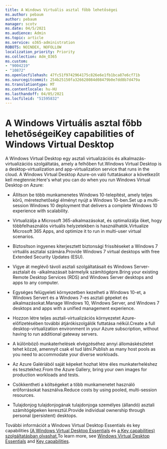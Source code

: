 ```yaml
---
title: A Windows Virtuális asztal főbb lehetőségei
ms.author: pebaum
author: pebaum
manager: scotv
ms.date: 04/5/2021
ms.audience: Admin
ms.topic: article
ms.service: o365-administration
ROBOTS: NOINDEX, NOFOLLOW
localization_priority: Priority
ms.collection: Adm_O365
ms.custom:
- "9004219"
- "10872"
ms.openlocfilehash: 47fc51f9742964175c826e6e1fb1bca87e6cf71b
ms.sourcegitcommit: 254b25150fa326628084d08479b0e7dd8b7d479a
ms.translationtype: MT
ms.contentlocale: hu-HU
ms.lasthandoff: 04/05/2021
ms.locfileid: "51595832"
---
```

# <a name="key-capabilities-of-windows-virtual-desktop"></a><span data-ttu-id="d8b22-102">A Windows Virtuális asztal főbb lehetőségei</span><span class="sxs-lookup"><span data-stu-id="d8b22-102">Key capabilities of Windows Virtual Desktop</span></span>


<span data-ttu-id="d8b22-103">A Windows Virtual Desktop egy asztali virtualizációs és alkalmazás-virtualizációs szolgáltatás, amely a felhőben fut.</span><span class="sxs-lookup"><span data-stu-id="d8b22-103">Windows Virtual Desktop is a desktop-virtualization and app-virtualization service that runs in the cloud.</span></span> <span data-ttu-id="d8b22-104">A Windows Virtual Desktop Azure-on való futtatásakor a következőt kell megtennie:</span><span class="sxs-lookup"><span data-stu-id="d8b22-104">Here's what you can do when you run Windows Virtual Desktop on Azure:</span></span>

- <span data-ttu-id="d8b22-105">Állítson be több munkamenetes Windows 10-telepítést, amely teljes körű, méretezhetőségi élményt nyújt a Windows 10-ben.</span><span class="sxs-lookup"><span data-stu-id="d8b22-105">Set up a multi-session Windows 10 deployment that delivers a complete Windows 10 experience with scalability.</span></span>

- <span data-ttu-id="d8b22-106">Virtualizálja a Microsoft 365-alkalmazásokat, és optimalizálja őket, hogy többfelhasználós virtuális helyzetekben is használhatók.</span><span class="sxs-lookup"><span data-stu-id="d8b22-106">Virtualize Microsoft 365 Apps, and optimize it to run in multi-user virtual scenarios.</span></span>

- <span data-ttu-id="d8b22-107">Biztosítson ingyenes kiterjesztett biztonsági frissítéseket a Windows 7 virtuális asztalai számára.</span><span class="sxs-lookup"><span data-stu-id="d8b22-107">Provide Windows 7 virtual desktops with free Extended Security Updates (ESU).</span></span>

- <span data-ttu-id="d8b22-108">Vigye át meglévő távoli asztali szolgáltatásait és Windows Server-asztalait és -alkalmazásait bármelyik számítógépre.</span><span class="sxs-lookup"><span data-stu-id="d8b22-108">Bring your existing Remote Desktop Services (RDS) and Windows Server desktops and apps to any computer.</span></span>

- <span data-ttu-id="d8b22-109">Egységes felügyeleti környezetben kezelheti a Windows 10-et, a Windows Servert és a Windows 7-es asztali gépeket és alkalmazásokat.</span><span class="sxs-lookup"><span data-stu-id="d8b22-109">Manage Windows 10, Windows Server, and Windows 7 desktops and apps with a unified management experience.</span></span> 

- <span data-ttu-id="d8b22-110">Hozzon létre teljes asztali-virtualizációs környezetet Azure-előfizetésében további átjárókiszolgálók futtatása nélkül.</span><span class="sxs-lookup"><span data-stu-id="d8b22-110">Create a full desktop-virtualization environment in your Azure subscription, without having to run additional gateway servers.</span></span>

- <span data-ttu-id="d8b22-111">A különböző munkaterhelések elvégzéséhez annyi állomáskészletet tehet közzé, amennyit csak el tud látni.</span><span class="sxs-lookup"><span data-stu-id="d8b22-111">Publish as many host pools as you need to accommodate your diverse workloads.</span></span>

- <span data-ttu-id="d8b22-112">Az Azure Galériából saját képeket hozhat létre éles munkaterheléshez és tesztekhez.</span><span class="sxs-lookup"><span data-stu-id="d8b22-112">From the Azure Gallery, bring your own images for production workloads and tests.</span></span> 

- <span data-ttu-id="d8b22-113">Csökkentheti a költségeket a több munkamenetet használó erőforrásokat használva.</span><span class="sxs-lookup"><span data-stu-id="d8b22-113">Reduce costs by using pooled, multi-session resources.</span></span> 

- <span data-ttu-id="d8b22-114">Tulajdonjog tulajdonjogának tulajdonjoga személyes (állandó) asztali számítógépeken keresztül.</span><span class="sxs-lookup"><span data-stu-id="d8b22-114">Provide individual ownership through personal (persistent) desktops.</span></span>

<span data-ttu-id="d8b22-115">További információt a Windows Virtual Desktop Essentials és key capabilities [(A Windows Virtual Desktop Essentials](https://go.microsoft.com/fwlink/?linkid=2127033) és [a Key capabilities) szolgáltatásban olvashat.](https://docs.microsoft.com/azure/virtual-desktop/overview#key-capabilities)</span><span class="sxs-lookup"><span data-stu-id="d8b22-115">To learn more, see [Windows Virtual Desktop Essentials](https://go.microsoft.com/fwlink/?linkid=2127033) and [Key capabilities](https://docs.microsoft.com/azure/virtual-desktop/overview#key-capabilities).</span></span>